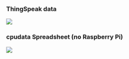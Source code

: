 ### ThingSpeak data

![](https://github.com/zzatuchn/ee322/blob/main/lab7/thingspeak.png)

### cpudata Spreadsheet (no Raspberry Pi)

![](https://github.com/zzatuchn/ee322/blob/main/lab7/cpudata.png)
